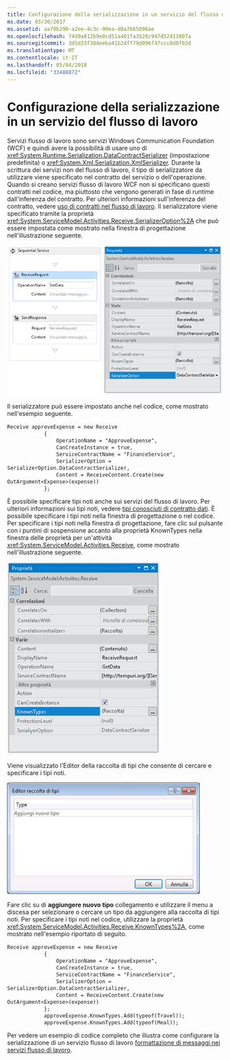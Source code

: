 ```yaml
---
title: Configurazione della serializzazione in un servizio del flusso di lavoro
ms.date: 03/30/2017
ms.assetid: aa70b290-a2ee-4c3c-90ea-d0a7665096ae
ms.openlocfilehash: 74d9a812b9e0cd51a401fa3526c947d52413807a
ms.sourcegitcommit: 3d5d33f384eeba41b2dff79d096f47ccc8d8f03d
ms.translationtype: MT
ms.contentlocale: it-IT
ms.lasthandoff: 05/04/2018
ms.locfileid: "33488872"
---
```

# <a name="configuring-serialization-in-a-workflow-service"></a>Configurazione della serializzazione in un servizio del flusso di lavoro
Servizi flusso di lavoro sono servizi Windows Communication Foundation (WCF) e quindi avere la possibilità di usare uno di <xref:System.Runtime.Serialization.DataContractSerializer> (impostazione predefinita) o <xref:System.Xml.Serialization.XmlSerializer>. Durante la scrittura dei servizi non del flusso di lavoro, il tipo di serializzatore da utilizzare viene specificato nel contratto del servizio o dell'operazione. Quando si creano servizi flusso di lavoro WCF non si specificano questi contratti nel codice, ma piuttosto che vengono generati in fase di runtime dall'inferenza del contratto. Per ulteriori informazioni sull'inferenza del contratto, vedere [uso di contratti nel flusso di lavoro](../../../../docs/framework/wcf/feature-details/using-contracts-in-workflow.md).  Il serializzatore viene specificato tramite la proprietà <xref:System.ServiceModel.Activities.Receive.SerializerOption%2A> che può essere impostata come mostrato nella finestra di progettazione nell'illustrazione seguente.  
  
 ![Impostazione del serializzatore](../../../../docs/framework/wcf/feature-details/media/settingserialzier.png "SettingSerialzier")  
  
 Il serializzatore può essere impostato anche nel codice, come mostrato nell'esempio seguente.  
  
```  
Receive approveExpense = new Receive  
            {  
                OperationName = "ApproveExpense",  
                CanCreateInstance = true,  
                ServiceContractName = "FinanceService",  
                SerializerOption = SerializerOption.DataContractSerializer,  
                Content = ReceiveContent.Create(new OutArgument<Expense>(expense))  
            };  
```  
  
 È possibile specificare tipi noti anche sui servizi del flusso di lavoro. Per ulteriori informazioni sui tipi noti, vedere [tipi conosciuti di contratto dati](../../../../docs/framework/wcf/feature-details/data-contract-known-types.md). È possibile specificare i tipi noti nella finestra di progettazione o nel codice. Per specificare i tipi noti nella finestra di progettazione, fare clic sul pulsante con i puntini di sospensione accanto alla proprietà KnownTypes nella finestra delle proprietà per un'attività <xref:System.ServiceModel.Activities.Receive>, come mostrato nell'illustrazione seguente.  
  
 ![Proprietà KnownTypes](../../../../docs/framework/wcf/feature-details/media/knowntypes.png "KnownTypes")  
  
 Viene visualizzato l'Editor della raccolta di tipi che consente di cercare e specificare i tipi noti.  
  
 ![Aggiunta di tipi conosciuti](../../../../docs/framework/wcf/feature-details/media/typecollectionseditor.gif "TypeCollectionsEditor")  
  
 Fare clic su di **aggiungere nuovo tipo** collegamento e utilizzare il menu a discesa per selezionare o cercare un tipo da aggiungere alla raccolta di tipi noti. Per specificare i tipi noti nel codice, utilizzare la proprietà <xref:System.ServiceModel.Activities.Receive.KnownTypes%2A>, come mostrato nell'esempio riportato di seguito.  
  
```  
Receive approveExpense = new Receive  
            {  
                OperationName = "ApproveExpense",  
                CanCreateInstance = true,  
                ServiceContractName = "FinanceService",  
                SerializerOption = SerializerOption.DataContractSerializer,  
                Content = ReceiveContent.Create(new OutArgument<Expense>(expense))  
            };  
            approveExpense.KnownTypes.Add(typeof(Travel));  
            approveExpense.KnownTypes.Add(typeof(Meal));  
```  
  
 Per vedere un esempio di codice completo che illustra come configurare la serializzazione di un servizio flusso di lavoro [formattazione di messaggi nei servizi flusso di lavoro](../../../../docs/framework/windows-workflow-foundation/samples/formatting-messages-in-workflow-services.md).
